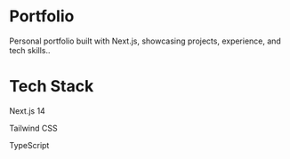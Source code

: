 # Portfolio

Personal portfolio built with Next.js, showcasing projects, experience, and tech skills..

# Tech Stack

Next.js 14

Tailwind CSS

TypeScript